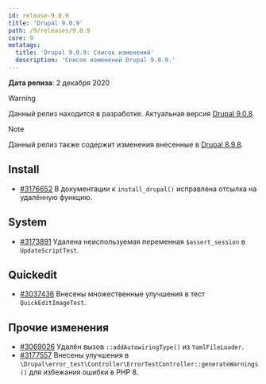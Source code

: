 ```yaml
---
id: release-9.0.9
title: 'Drupal 9.0.9'
path: /9/releases/9.0.9
core: 9
metatags:
  title: 'Drupal 9.0.9: Список изменений'
  description: 'Список изменений Drupal 9.0.9.'
---
```


**Дата релиза**: 2 декабря 2020

> [!WARNING]
> Данный релиз находится в разработке. Актуальная версия [Drupal 9.0.8](release-9.0.8.md).

> [!NOTE]
> Данный релиз также содержит изменения внесенные в [Drupal 8.9.8](../../8/releases/release-8.9.8.md).

## Install

- [#3176652](https://www.drupal.org/project/drupal/issues/3176652) В документации к `install_drupal()` исправлена отсылка на удалённую функцию.

## System

- [#3173891](https://www.drupal.org/project/drupal/issues/3173891) Удалена неиспользуемая переменная `$assert_session` в `UpdateScriptTest`.

## Quickedit

- [#3037436](https://www.drupal.org/project/drupal/issues/3037436) Внесены множественные улучшения в тест `QuickEditImageTest`.

## Прочие изменения

- [#3069026](https://www.drupal.org/project/drupal/issues/3069026) Удалён вызов `::addAutowiringType()` из `YamlFileLoader`.
- [#3177557](https://www.drupal.org/project/drupal/issues/3177557) Внесены улучшения в `\Drupal\error_test\Controller\ErrorTestController::generateWarnings()` для избежания ошибки в PHP 8.

